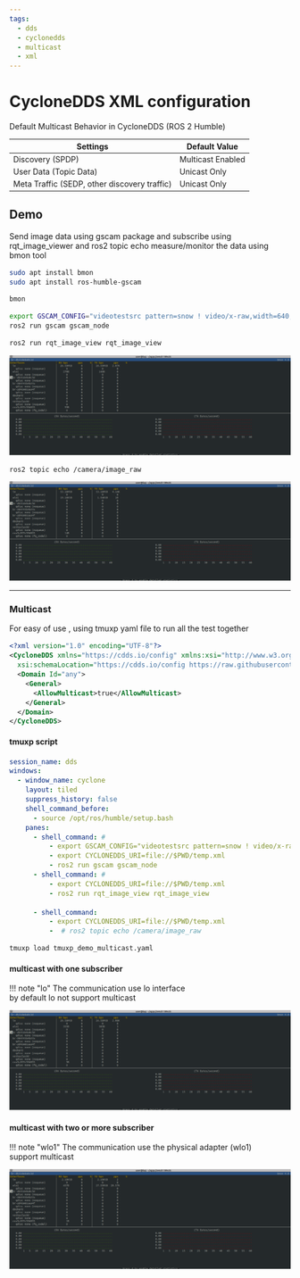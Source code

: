 ```yaml
---
tags:
  - dds
  - cyclonedds
  - multicast
  - xml
---
```


# CycloneDDS XML configuration

Default Multicast Behavior in CycloneDDS (ROS 2 Humble)

| Settings                                     | Default Value     |
| -------------------------------------------- | ----------------- |
| Discovery (SPDP)                             | Multicast Enabled |
| User Data (Topic Data)                       | Unicast Only      |
| Meta Traffic (SEDP, other discovery traffic) | Unicast Only      |

## Demo

Send image data using gscam package and subscribe using rqt_image_viewer and ros2 topic echo
measure/monitor the data using bmon tool

```bash title="installation"
sudo apt install bmon
sudo apt install ros-humble-gscam
```

```bash title="bmon"
bmon
```

```bash title="terminal1"
export GSCAM_CONFIG="videotestsrc pattern=snow ! video/x-raw,width=640,height=480,framerate=30/1 ! videoconvert"
ros2 run gscam gscam_node
```

```bash
ros2 run rqt_image_view rqt_image_view
```

![alt text](images/pub_image_with_one_subscriber.png)

```
ros2 topic echo /camera/image_raw
```

![alt text](images/pub_image_with_two_subscribers.png)

---

### Multicast
For easy of use , using tmuxp yaml file to run all the test together
```xml title="temp.xml"
<?xml version="1.0" encoding="UTF-8"?>
<CycloneDDS xmlns="https://cdds.io/config" xmlns:xsi="http://www.w3.org/2001/XMLSchema-instance"
  xsi:schemaLocation="https://cdds.io/config https://raw.githubusercontent.com/eclipse-cyclonedds/cyclonedds/master/etc/cyclonedds.xsd">
  <Domain Id="any">
    <General>
      <AllowMulticast>true</AllowMulticast>
    </General>
  </Domain>
</CycloneDDS>
```


#### tmuxp script

```yaml title="tmuxp_demo_multicast.yaml"
session_name: dds
windows:
  - window_name: cyclone
    layout: tiled
    suppress_history: false
    shell_command_before:
      - source /opt/ros/humble/setup.bash
    panes:
      - shell_command: #
          - export GSCAM_CONFIG="videotestsrc pattern=snow ! video/x-raw,width=640,height=480,framerate=30/1 ! videoconvert"
          - export CYCLONEDDS_URI=file://$PWD/temp.xml
          - ros2 run gscam gscam_node
      - shell_command: #
          - export CYCLONEDDS_URI=file://$PWD/temp.xml
          - ros2 run rqt_image_view rqt_image_view

      - shell_command:
          - export CYCLONEDDS_URI=file://$PWD/temp.xml
          -  # ros2 topic echo /camera/image_raw
```

```bash
tmuxp load tmuxp_demo_multicast.yaml

```

#### multicast with one subscriber
!!! note "lo"
    The communication use lo interface  
    by default lo not support multicast
     
![alt text](images/multicst_pub_image_one_subscriber.png)

#### multicast with two or more subscriber
!!! note "wlo1"
    The communication use the physical adapter (wlo1)  
    support multicast

![alt text](images/multicst_pub_image_two_subscriber.png)
